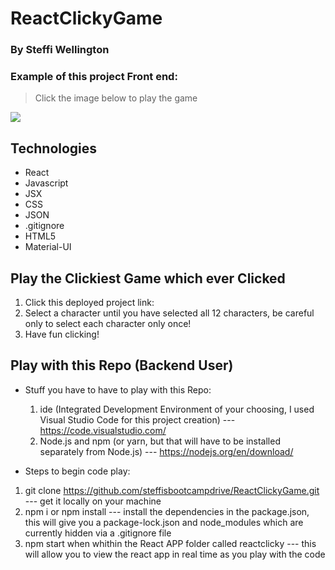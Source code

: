 # ReactClickyGame
### By Steffi Wellington

### Example of this project Front end: 
> Click the image below to play the game
<a href="" target="_blank">
<img src="public/images/GameBoard.png">
</a>

## Technologies
* React
* Javascript
* JSX
* CSS
* JSON
* .gitignore
* HTML5
* Material-UI

## Play the Clickiest Game which ever Clicked
1. Click this deployed project link: 
2. Select a character until you have selected all 12 characters, be careful only to select each character only once!
3. Have fun clicking!


## Play with this Repo (Backend User)
* Stuff you have to have to play with this Repo: 
    1. ide (Integrated Development Environment of your choosing, I used Visual Studio Code for this project creation) 
    --- https://code.visualstudio.com/
    2. Node.js and npm (or yarn, but that will have to be installed separately from Node.js) 
    --- https://nodejs.org/en/download/

* Steps to begin code play: 
1. git clone https://github.com/steffisbootcampdrive/ReactClickyGame.git 
--- get it locally on your machine
2. npm i or npm install
--- install the dependencies in the package.json, this will give you a package-lock.json and node_modules which are currently hidden via a .gitignore file
3. npm start when whithin the React APP folder called reactclicky
--- this will allow you to view the react app in real time as you play with the code


